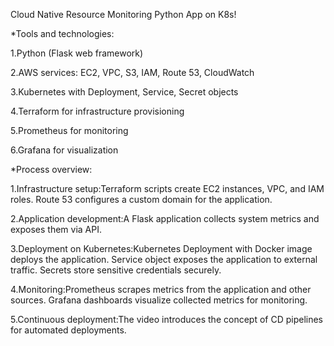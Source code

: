 Cloud Native Resource Monitoring Python App on K8s!

*Tools and technologies:

 1.Python (Flask web framework)
	
 2.AWS services: EC2, VPC, S3, IAM, Route 53, CloudWatch
	
 3.Kubernetes with Deployment, Service, Secret objects
	
 4.Terraform for infrastructure provisioning
	
 5.Prometheus for monitoring
	
 6.Grafana for visualization

*Process overview:

1.Infrastructure setup:Terraform scripts create EC2 instances, VPC, and IAM roles.
Route 53 configures a custom domain for the application.

2.Application development:A Flask application collects system metrics and exposes them via API.

3.Deployment on Kubernetes:Kubernetes Deployment with Docker image deploys the application.
Service object exposes the application to external traffic.
Secrets store sensitive credentials securely.

4.Monitoring:Prometheus scrapes metrics from the application and other sources.
Grafana dashboards visualize collected metrics for monitoring.

5.Continuous deployment:The video introduces the concept of CD pipelines for automated deployments.
